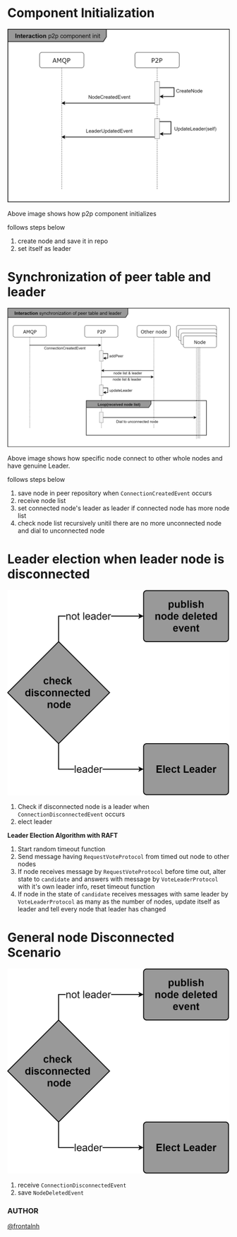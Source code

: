 # Component Initialization
![init scenario](../images/P2PComponentInitializationScenario.png)

Above image shows how p2p component initializes

follows steps below
1. create node and save it in repo
2. set itself as leader

# Synchronization of peer table and leader
![Synchronization Of Peer Table And Leader](../images/SynchronizationOfPeerTableAndLeader.png)

Above image shows how specific node connect to other whole nodes and have genuine Leader.

follows steps below
1. save node in peer repository when `ConnectionCreatedEvent` occurs
2. receive node list
3. set connected node's leader as leader if connected node has more node list
4. check node list recursively unitil there are no more unconnected node and dial to unconnected node

# Leader election when leader node is disconnected
![node disconnected scenario](../images/NodeDisconnectedScenario.png)

1. Check if disconnected node is a leader when `ConnectionDisconnectedEvent` occurs
2. elect leader

**Leader Election Algorithm with RAFT**
1. Start random timeout function
2. Send message having `RequestVoteProtocol` from timed out node to other nodes
3. If node receives message by `RequestVoteProtocol` before time out, alter state to `candidate` and answers with message by `VoteLeaderProtocol` with it's own leader info, reset timeout function
4. If node in the state of `candidate` receives messages with same leader by `VoteLeaderProtocol` as many as the number of nodes, update itself as leader and tell every node that leader has changed


# General node Disconnected Scenario
![node disconnected scenario](../images/NodeDisconnectedScenario.png)

1. receive `ConnectionDisconnectedEvent`
2. save `NodeDeletedEvent`





### AUTHOR
[@frontalnh](https://github.com/frontalnh)
